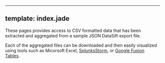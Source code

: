 ---
template: index.jade
----

<p class="lead">
These pages provides access to CSV formatted data that has been extracted and aggregated from a sample JSON DataSift export file.

Each of the aggregated files can be downloaded and then easily visualized using tools such as Micorsoft Excel, <a href="https://www.splunkstorm.com" target="_blank">SplunksStorm</a>, or <a href="http://www.google.com/drive/start/apps.html#fusiontables" target="_blank">Google Fusion Tables</a>.

</p>
